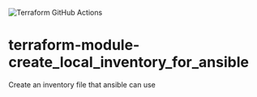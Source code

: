 ![Terraform GitHub Actions](https://github.com/johanneskastl/terraform-module-create_local_inventory_for_ansible/workflows/Terraform%20GitHub%20Actions/badge.svg)

# terraform-module-create_local_inventory_for_ansible
Create an inventory file that ansible can use
